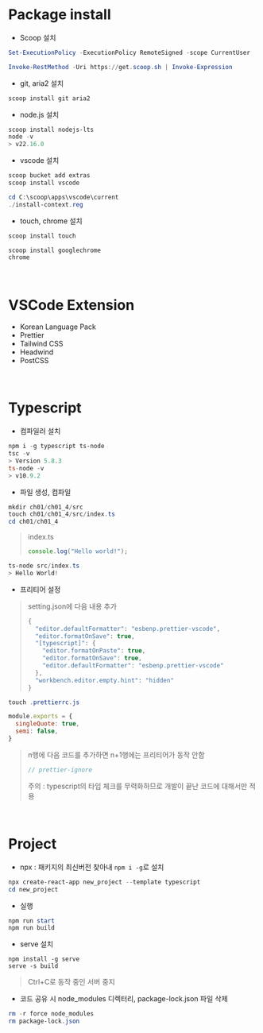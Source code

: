 # Package install

- Scoop 설치
```powershell
Set-ExecutionPolicy -ExecutionPolicy RemoteSigned -scope CurrentUser
```
```powershell
Invoke-RestMethod -Uri https://get.scoop.sh | Invoke-Expression
```

- git, aria2 설치
```powershell
scoop install git aria2
```

- node.js 설치
```powershell
scoop install nodejs-lts
node -v
> v22.16.0
```

- vscode 설치
```powershell
scoop bucket add extras
scoop install vscode

cd C:\scoop\apps\vscode\current
./install-context.reg
```

- touch, chrome 설치
```powershell
scoop install touch
```
```powershell
scoop install googlechrome
chrome
```

<br>

# VSCode Extension
- Korean Language Pack
- Prettier
- Tailwind CSS
- Headwind
- PostCSS

<br>

# Typescript

- 컴파일러 설치
```powershell
npm i -g typescript ts-node
tsc -v
> Version 5.8.3
ts-node -v
> v10.9.2
```

- 파일 생성, 컴파일
```powershell
mkdir ch01/ch01_4/src
touch ch01/ch01_4/src/index.ts
cd ch01/ch01_4
```
> index.ts
> ```typescript
> console.log("Hello world!");
> ```
```powershell
ts-node src/index.ts
> Hello World!
```

- 프리티어 설정
> setting.json에 다음 내용 추가
> ```js
> {
>   "editor.defaultFormatter": "esbenp.prettier-vscode",
>   "editor.formatOnSave": true,
>   "[typescript]": {
>     "editor.formatOnPaste": true,
>     "editor.formatOnSave": true,
>     "editor.defaultFormatter": "esbenp.prettier-vscode"
>   },
>   "workbench.editor.empty.hint": "hidden"
> }
> ```
```powershell
touch .prettierrc.js
```
```js
module.exports = {
  singleQuote: true,
  semi: false,
}
```
> n행에 다음 코드를 추가하면 n+1행에는 프리티어가 동작 안함
> ```typescript
> // prettier-ignore
> ```
> 주의 : typescript의 타입 체크를 무력화하므로 개발이 끝난 코드에 대해서만 적용

<br>

# Project
- npx : 패키지의 최신버전 찾아내 `npm i -g`로 설치
```powershell
npx create-react-app new_project --template typescript
cd new_project
```
- 실행
```powershell
npm run start
npm run build
```
- serve 설치
```
npm install -g serve
serve -s build
```
> Ctrl+C로 동작 중인 서버 중지

- 코드 공유 시 node_modules 디렉터리, package-lock.json 파일 삭제
```powershell
rm -r force node_modules
rm package-lock.json
```
